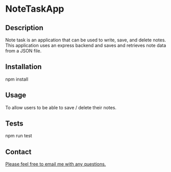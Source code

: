 # NoteTaskApp

## Description
Note task is an application that can be used to write, save, and delete notes. This application uses an express backend and saves and retrieves note data from a JSON file.

## Installation
npm install

## Usage
To allow users to be able to save / delete their notes.

## Tests
npm run test

## Contact
[Please feel free to email me with any questions.](vorellana814@gmail.com)

